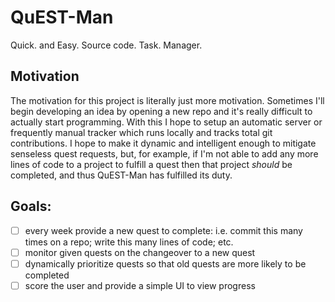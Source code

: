 # QuEST-Man
Quick. and Easy. Source code. Task. Manager.

## Motivation

The motivation for this project is literally just more motivation. Sometimes I'll begin developing an idea by opening a new repo and it's really difficult to actually start programming.
With this I hope to setup an automatic server or frequently manual tracker which runs locally and tracks total git contributions.
I hope to make it dynamic and intelligent enough to mitigate senseless quest requests, but, for example, if I'm not able to add any more lines of code to a project to fulfill a quest then that project *should* be completed, and thus QuEST-Man has fulfilled its duty.

## Goals:
 - [ ] every week provide a new quest to complete: i.e. commit this many times on a repo; write this many lines of code; etc.
 - [ ] monitor given quests on the changeover to a new quest
 - [ ] dynamically prioritize quests so that old quests are more likely to be completed
 - [ ] score the user and provide a simple UI to view progress
